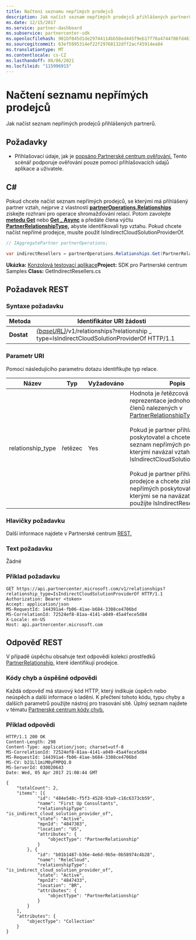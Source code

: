 ```yaml
---
title: Načtení seznamu nepřímých prodejců
description: Jak načíst seznam nepřímých prodejců přihlášených partnerů.
ms.date: 12/15/2017
ms.service: partner-dashboard
ms.subservice: partnercenter-sdk
ms.openlocfilehash: 901bf045d1de29744114bb58ed445f9eb17f70a4744786fd4617da9697e7c683
ms.sourcegitcommit: 63ef5995314ef22f29768132dff2acf45914ea84
ms.translationtype: MT
ms.contentlocale: cs-CZ
ms.lasthandoff: 08/06/2021
ms.locfileid: "115996915"
---
```

# <a name="retrieve-a-list-of-indirect-resellers"></a>Načtení seznamu nepřímých prodejců

Jak načíst seznam nepřímých prodejců přihlášených partnerů.

## <a name="prerequisites"></a>Požadavky

- Přihlašovací údaje, jak je [popsáno Partnerské centrum ověřování.](partner-center-authentication.md) Tento scénář podporuje ověřování pouze pomocí přihlašovacích údajů aplikace a uživatele.

## <a name="c"></a>C\#

Pokud chcete načíst seznam nepřímých prodejců, se kterými má přihlášený partner vztah, nejprve z vlastnosti [**partnerOperations.Relationships**](/dotnet/api/microsoft.store.partnercenter.ipartner.relationships) získejte rozhraní pro operace shromažďování relací. Potom zavolejte [**metodu Get**](/dotnet/api/microsoft.store.partnercenter.relationships.irelationshipcollection.get) nebo [**Get \_ Async**](/dotnet/api/microsoft.store.partnercenter.relationships.irelationshipcollection.getasync) a předáte člena výčtu [**PartnerRelationshipType,**](/dotnet/api/microsoft.store.partnercenter.models.relationships.partnerrelationshiptype) abyste identifikovali typ vztahu. Pokud chcete načíst nepřímé prodejce, musíte použít IsIndirectCloudSolutionProviderOf.

``` csharp
// IAggregatePartner partnerOperations;

var indirectResellers = partnerOperations.Relationships.Get(PartnerRelationshipType.IsIndirectCloudSolutionProviderOf);
```

**Ukázka:** [Konzolová testovací aplikace](console-test-app.md)**Project:** SDK pro Partnerské centrum Samples **Class:** GetIndirectResellers.cs

## <a name="rest-request"></a>Požadavek REST

### <a name="request-syntax"></a>Syntaxe požadavku

| Metoda  | Identifikátor URI žádosti                                                                                                                |
|---------|----------------------------------------------------------------------------------------------------------------------------|
| **Dostat** | [*{baseURL}*](partner-center-rest-urls.md)/v1/relationships?relationship \_ type=IsIndirectCloudSolutionProviderOf HTTP/1.1 |

### <a name="uri-parameter"></a>Parametr URI

Pomocí následujícího parametru dotazu identifikujte typ relace.

| Název               | Typ    | Vyžadováno  | Popis                         |
|--------------------|---------|-----------|-------------------------------------|
| relationship_type  | řetězec  | Yes       | Hodnota je řetězcová reprezentace jednoho z názvů členů nalezených v [PartnerRelationshipType](/dotnet/api/microsoft.store.partnercenter.models.relationships.partnerrelationshiptype).<br/><br/> Pokud je partner přihlášený jako poskytovatel a chcete získat seznam nepřímých prodejců, se kterými navázal vztah, použijte IsIndirectCloudSolutionProviderOf.<br/><br/> Pokud je partner přihlášený jako prodejce a chcete získat seznam nepřímých poskytovatelů, se kterými se na navázat vztah, použijte IsIndirectResellerOf.    |

### <a name="request-headers"></a>Hlavičky požadavku

Další informace najdete v Partnerské centrum [REST.](headers.md)

### <a name="request-body"></a>Text požadavku

Žádné

### <a name="request-example"></a>Příklad požadavku

```http
GET https://api.partnercenter.microsoft.com/v1/relationships?relationship_type=IsIndirectCloudSolutionProviderOf HTTP/1.1
Authorization: Bearer <token>
Accept: application/json
MS-RequestId: 144391a4-fb06-41ae-b684-3308ce4706bd
MS-CorrelationId: 72524ef8-81aa-4141-a049-45a4fece5d84
X-Locale: en-US
Host: api.partnercenter.microsoft.com
```

## <a name="rest-response"></a>Odpověď REST

V případě úspěchu obsahuje text odpovědi kolekci prostředků [PartnerRelationship,](relationships-resources.md) které identifikují prodejce.

### <a name="response-success-and-error-codes"></a>Kódy chyb a úspěšné odpovědi

Každá odpověď má stavový kód HTTP, který indikuje úspěch nebo neúspěch a další informace o ladění. K přečtení tohoto kódu, typu chyby a dalších parametrů použijte nástroj pro trasování sítě. Úplný seznam najdete v tématu [Partnerské centrum kódy chyb.](error-codes.md)

### <a name="response-example"></a>Příklad odpovědi

```http
HTTP/1.1 200 OK
Content-Length: 298
Content-Type: application/json; charset=utf-8
MS-CorrelationId: 72524ef8-81aa-4141-a049-45a4fece5d84
MS-RequestId: 144391a4-fb06-41ae-b684-3308ce4706bd
MS-CV: b21Ll1miM0yFMPQQ.0
MS-ServerId: 030020643
Date: Wed, 05 Apr 2017 21:08:44 GMT

{
    "totalCount": 2,
    "items": [{
            "id": "484e548c-f5f3-4528-93a9-c16c6373cb59",
            "name": "First Up Consultants",
            "relationshipType": "is_indirect_cloud_solution_provider_of",
            "state": "Active",
            "mpnId": "4847383",
            "location": "US",
            "attributes": {
                "objectType": "PartnerRelationship"
            }
        }, {
            "id": "b01b1487-b36e-4e6d-9b5e-0b58974c4b28",
            "name": "ReleCloud",
            "relationshipType": "is_indirect_cloud_solution_provider_of",
            "state": "Active",
            "mpnId": "4847433",
            "location": "BR",
            "attributes": {
                "objectType": "PartnerRelationship"
            }
        }
    ],
    "attributes": {
        "objectType": "Collection"
    }
}
```